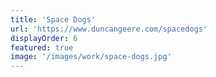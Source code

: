 ```yaml
---
title: 'Space Dogs'
url: 'https://www.duncangeere.com/spacedogs'
displayOrder: 6
featured: true
image: '/images/work/space-dogs.jpg'
---
```

